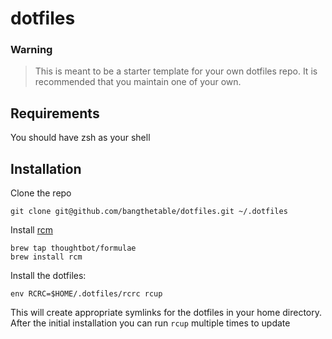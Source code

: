 # dotfiles

### Warning
> This is meant to be a starter template for your own dotfiles repo. It is
> recommended that you maintain one of your own.

## Requirements
You should have zsh as your shell

## Installation
Clone the repo
```
git clone git@github.com/bangthetable/dotfiles.git ~/.dotfiles
```

Install [rcm](https://github.com/thoughtbot/rcm)
```
brew tap thoughtbot/formulae
brew install rcm
```

Install the dotfiles:
```
env RCRC=$HOME/.dotfiles/rcrc rcup
```

This will create appropriate symlinks for the dotfiles in your home directory.
After the initial installation you can run `rcup` multiple times to update
